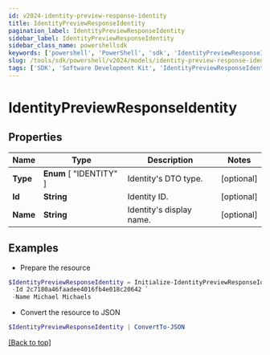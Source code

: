 ```yaml
---
id: v2024-identity-preview-response-identity
title: IdentityPreviewResponseIdentity
pagination_label: IdentityPreviewResponseIdentity
sidebar_label: IdentityPreviewResponseIdentity
sidebar_class_name: powershellsdk
keywords: ['powershell', 'PowerShell', 'sdk', 'IdentityPreviewResponseIdentity', 'V2024IdentityPreviewResponseIdentity'] 
slug: /tools/sdk/powershell/v2024/models/identity-preview-response-identity
tags: ['SDK', 'Software Development Kit', 'IdentityPreviewResponseIdentity', 'V2024IdentityPreviewResponseIdentity']
---
```



# IdentityPreviewResponseIdentity

## Properties

Name | Type | Description | Notes
------------ | ------------- | ------------- | -------------
**Type** |  **Enum** [  "IDENTITY" ] | Identity's DTO type. | [optional] 
**Id** | **String** | Identity ID. | [optional] 
**Name** | **String** | Identity's display name. | [optional] 

## Examples

- Prepare the resource
```powershell
$IdentityPreviewResponseIdentity = Initialize-IdentityPreviewResponseIdentity  -Type IDENTITY `
 -Id 2c7180a46faadee4016fb4e018c20642 `
 -Name Michael Michaels
```

- Convert the resource to JSON
```powershell
$IdentityPreviewResponseIdentity | ConvertTo-JSON
```


[[Back to top]](#) 


